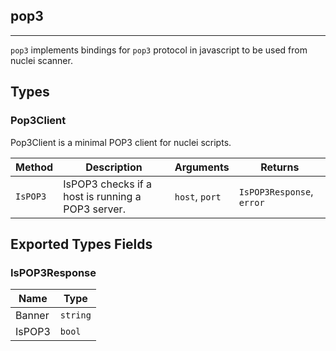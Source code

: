 ## pop3 
---


`pop3` implements bindings for `pop3` protocol in javascript
to be used from nuclei scanner.



## Types

### Pop3Client

 Pop3Client is a minimal POP3 client for nuclei scripts.

| Method | Description | Arguments | Returns |
|--------|-------------|-----------|---------|
| `IsPOP3` |  IsPOP3 checks if a host is running a POP3 server. | `host`, `port` | `IsPOP3Response`, `error` |




## Exported Types Fields
### IsPOP3Response

| Name | Type | 
|--------|-------------|
| Banner | `string` |
| IsPOP3 | `bool` |




